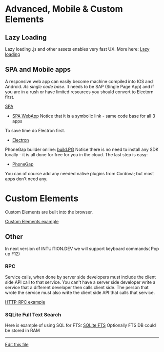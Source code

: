
# Advanced, Mobile & Custom Elements

## Lazy Loading

Lazy loading .js and other assets enables very fast UX. More here:
[Lazy loading](https://github.com/intuition-dev/toolBelt/tree/master/lazyLoading)


## SPA and Mobile apps

A responsive web app can easily become machine compiled into IOS and Android. *As single code base*. 
It needs to be SAP (Single Page App) and if you are in a rush or have limited resources you should convert to Electorn first.

[SPA](https://github.com/intuition-dev/toolBelt/tree/master/spa-ts-router)

- [SPA WebApp](https://github.com/intuition-dev/mbMobile/tree/master/webReaderApp)
Notice that it is a symbolic link - same code base for all 3 apps

To save time do Electron first.
- [Electron](https://github.com/intuition-dev/mbMobile/tree/master/electronReaderApp)


PhoneGap builder online: [build.PG](https://build.phonegap.com)
Notice there is no need to install any SDK locally - it is all done for free for you in the cloud.
The last step is easy:

- [PhoneGap](https://github.com/intuition-dev/mbMobile)

You can of course add any needed native plugins from Cordova; but most apps don't need any.


# Custom Elements

Custom Elements are built into the browser.

[Custom Elements example](https://github.com/intuition-dev/toolBelt/tree/master/custEl/custEl1)


## Other

In next version of INTUITION.DEV we will support keyboard commands( Pop up F12)



### RPC 

Service calls, when done by server side developers must include the client side API call to that
service. You can't have a server side developer write a service that a different developer then calls client side.
The person that wrote the service must also write the client side API that calls that service.

[HTTP-RPC example](https://github.com/intuition-dev/toolBelt/tree/master/http-rpc)

### SQLite Full Text Search

Here is example of using SQL for FTS:
[SQLite FTS](https://github.com/intuition-dev/INTUITION/blob/master/examples/CRUD/node-srv/lib/CDB.ts)
Optionally FTS DB could be stored in RAM


---
[Edit this file](https://github.com/intuition-dev/IntuitionDocs/tree/master/docs)